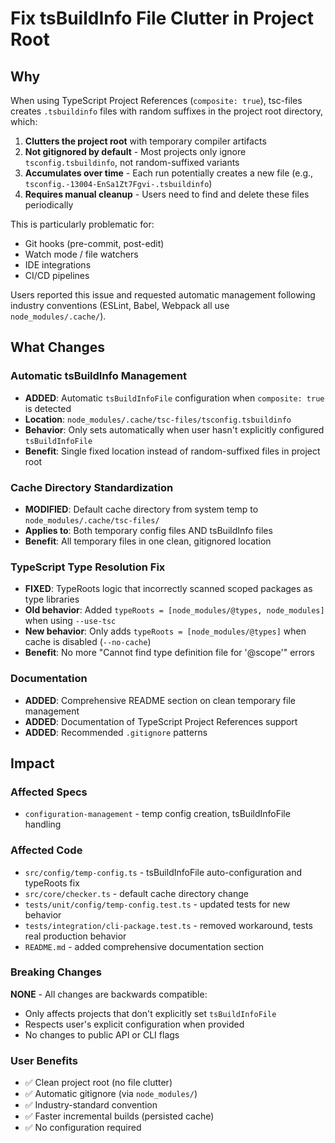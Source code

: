 # Fix tsBuildInfo File Clutter in Project Root

## Why

When using TypeScript Project References (`composite: true`), tsc-files creates `.tsbuildinfo` files with random suffixes in the project root directory, which:

1. **Clutters the project root** with temporary compiler artifacts
2. **Not gitignored by default** - Most projects only ignore `tsconfig.tsbuildinfo`, not random-suffixed variants
3. **Accumulates over time** - Each run potentially creates a new file (e.g., `tsconfig.-13004-EnSa1Zt7Fgvi-.tsbuildinfo`)
4. **Requires manual cleanup** - Users need to find and delete these files periodically

This is particularly problematic for:

- Git hooks (pre-commit, post-edit)
- Watch mode / file watchers
- IDE integrations
- CI/CD pipelines

Users reported this issue and requested automatic management following industry conventions (ESLint, Babel, Webpack all use `node_modules/.cache/`).

## What Changes

### Automatic tsBuildInfo Management

- **ADDED**: Automatic `tsBuildInfoFile` configuration when `composite: true` is detected
- **Location**: `node_modules/.cache/tsc-files/tsconfig.tsbuildinfo`
- **Behavior**: Only sets automatically when user hasn't explicitly configured `tsBuildInfoFile`
- **Benefit**: Single fixed location instead of random-suffixed files in project root

### Cache Directory Standardization

- **MODIFIED**: Default cache directory from system temp to `node_modules/.cache/tsc-files/`
- **Applies to**: Both temporary config files AND tsBuildInfo files
- **Benefit**: All temporary files in one clean, gitignored location

### TypeScript Type Resolution Fix

- **FIXED**: TypeRoots logic that incorrectly scanned scoped packages as type libraries
- **Old behavior**: Added `typeRoots = [node_modules/@types, node_modules]` when using `--use-tsc`
- **New behavior**: Only adds `typeRoots = [node_modules/@types]` when cache is disabled (`--no-cache`)
- **Benefit**: No more "Cannot find type definition file for '@scope'" errors

### Documentation

- **ADDED**: Comprehensive README section on clean temporary file management
- **ADDED**: Documentation of TypeScript Project References support
- **ADDED**: Recommended `.gitignore` patterns

## Impact

### Affected Specs

- `configuration-management` - temp config creation, tsBuildInfoFile handling

### Affected Code

- `src/config/temp-config.ts` - tsBuildInfoFile auto-configuration and typeRoots fix
- `src/core/checker.ts` - default cache directory change
- `tests/unit/config/temp-config.test.ts` - updated tests for new behavior
- `tests/integration/cli-package.test.ts` - removed workaround, tests real production behavior
- `README.md` - added comprehensive documentation section

### Breaking Changes

**NONE** - All changes are backwards compatible:

- Only affects projects that don't explicitly set `tsBuildInfoFile`
- Respects user's explicit configuration when provided
- No changes to public API or CLI flags

### User Benefits

- ✅ Clean project root (no file clutter)
- ✅ Automatic gitignore (via `node_modules/`)
- ✅ Industry-standard convention
- ✅ Faster incremental builds (persisted cache)
- ✅ No configuration required
